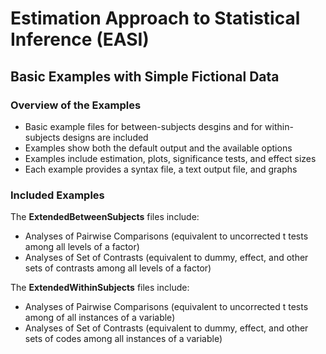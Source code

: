 # Estimation Approach to Statistical Inference (EASI)

## Basic Examples with Simple Fictional Data

### Overview of the Examples

- Basic example files for between-subjects desgins and for within-subjects designs are included
- Examples show both the default output and the available options
- Examples include estimation, plots, significance tests, and effect sizes
- Each example provides a syntax file, a text output file, and graphs

### Included Examples

The **ExtendedBetweenSubjects** files include:

- Analyses of Pairwise Comparisons (equivalent to uncorrected t tests among all levels of a factor)
- Analyses of Set of Contrasts (equivalent to dummy, effect, and other sets of contrasts among all levels of a factor)

The **ExtendedWithinSubjects** files include:

- Analyses of Pairwise Comparisons (equivalent to uncorrected t tests among of all instances of a variable)
- Analyses of Set of Contrasts (equivalent to dummy, effect, and other sets of codes among all instances of a variable)
